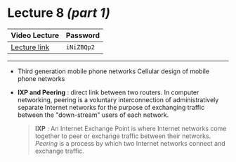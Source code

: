 # Lecture 8 *(part 1)*

| Video Lecture | Password |
|--|--|
| [Lecture link](https://nirmauni.webex.com/nirmauni/ldr.php?RCID=1b352abcbed051064b1241f77c644970) | `iNiZBQp2` |
---

- Third generation mobile phone networks
	Cellular design of mobile phone networks
	
- **IXP and Peering** : direct link between two routers. In computer networking, peering is a voluntary interconnection of administratively separate Internet networks for the purpose of exchanging traffic between the "down-stream" users of each network. 
	> **IXP** :  An Internet Exchange Point is where Internet networks come together to peer or exchange traffic between their networks. *Peering* is a process by which two Internet networks connect and exchange traffic.